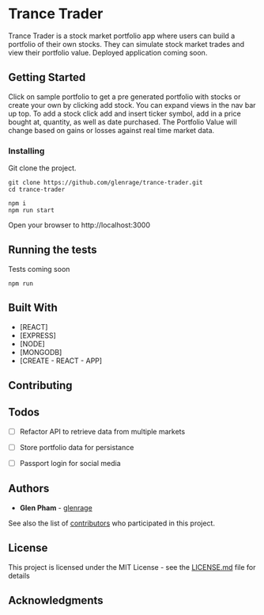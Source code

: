 # Trance Trader

Trance Trader is a stock market portfolio app where users can build a portfolio of their own stocks. They can simulate stock market trades and view their portfolio value. Deployed application coming soon.

## Getting Started

Click on sample portfolio to get a pre generated portfolio with stocks or create your own by clicking add stock.
You can expand views in the nav bar up top. To add a stock click add and insert ticker symbol, add in a price bought at, quantity, as well as date purchased. The Portfolio Value will change based on gains or losses against real time market data.

### Installing

Git clone the project.

```
git clone https://github.com/glenrage/trance-trader.git
cd trance-trader
```

```
npm i
npm run start
```

Open your browser to http://localhost:3000

## Running the tests

Tests coming soon

```
npm run

```

## Built With

* [REACT]
* [EXPRESS]
* [NODE]
* [MONGODB]
* [CREATE - REACT - APP]

## Contributing



## Todos
* [ ] Refactor API to retrieve data from multiple markets
* [ ] Store portfolio data for persistance
* [ ] Passport login for social media




## Authors

* **Glen Pham** - [glenrage](http://www.glenrage.com)

See also the list of [contributors](https://github.com/your/project/contributors) who participated in this project.

## License

This project is licensed under the MIT License - see the [LICENSE.md](LICENSE.md) file for details

## Acknowledgments
